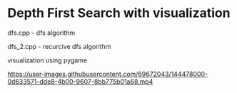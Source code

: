 # Depth First Search with visualization
dfs.cpp - dfs algorithm

dfs_2.cpp - recurcive dfs algorithm

visualization using pygame

https://user-images.githubusercontent.com/69672043/144478000-0d633571-dde8-4b00-9607-8bb775b01a68.mp4

